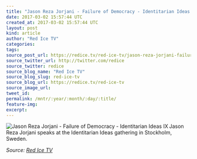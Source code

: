 ```yaml
---
title: "Jason Reza Jorjani - Failure of Democracy - Identitarian Ideas IX"
date: 2017-03-02 15:57:44 UTC
created_at: 2017-03-02 15:57:44 UTC
layout: post
kind: article
author: "Red Ice TV"
categories: 
tags: 
source_post_url: https://redice.tv/red-ice-tv/jason-reza-jorjani-failure-of-democracy-identitarian-ideas-ix
source_twitter_url: http://twitter.com/redice
source_twitter: redice
source_blog_name: "Red Ice TV"
source_blog_slug: red-ice-tv
source_blog_url: https://redice.tv/red-ice-tv
source_image_url: 
tweet_id:
permalink: /mntr/:year/:month/:day/:title/
feature-img: 
excerpt:
---
```

<img align="left" alt="Jason Reza Jorjani - Failure of Democracy - Identitarian Ideas IX" src="https://rdice.net/a/c/t/17/II-IX-Jason-Jorjani.9cd7b47f.jpg"> Jason Reza Jorjani speaks at the Identitarian Ideas gathering in Stockholm, Sweden.<div class="">
    <i>Source: <a href="https://redice.tv/red-ice-tv">Red Ice TV</a></i>
</div>
